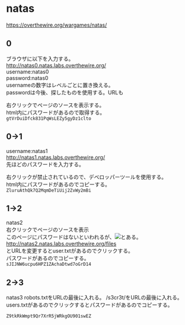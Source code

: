 # natas  
https://overthewire.org/wargames/natas/  

## 0
ブラウザに以下を入力する。  
http://natas0.natas.labs.overthewire.org/  
username:natas0  
password:natas0  
usernameの数字はレベルごとに置き換える。  
passwordは今後、探したものを使用する。URLも  

右クリックでページのソースを表示する。  
html内にパスワードがあるので取得する。  
```gtVrDuiDfck831PqWsLEZy5gyDz1clto```  

## 0->1  
username:natas1  
http://natas1.natas.labs.overthewire.org/   
先ほどのパスワードを入力する。  

右クリックが禁止されているので、デベロッパーツールを使用する。  
html内にパスワードがあるのでコピーする。  
```ZluruAthQk7Q2MqmDeTiUij2ZvWy2mBi```  

## 1->2  
natas2  
右クリックでページのソースを表示  
このページにパスワードはないといわれるが、<img src="files/pixel.png">とある。  
http://natas2.natas.labs.overthewire.org/files  
とURLを変更するとuser.txtがあるのでクリックする。  
パスワードがあるのでコピーする。  
```sJIJNW6ucpu6HPZ1ZAchaDtwd7oGrD14```  

## 2->3  
natas3
robots.txtをURLの最後に入れる。
/s3cr3t/をURLの最後に入れる。  
users.txtがあるのでクリックするとパスワードがあるのでコピーする。  

```Z9tkRkWmpt9Qr7XrR5jWRkgOU901swEZ```
